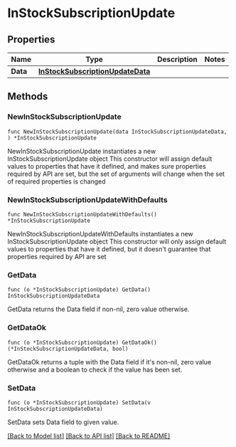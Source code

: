 # InStockSubscriptionUpdate

## Properties

Name | Type | Description | Notes
------------ | ------------- | ------------- | -------------
**Data** | [**InStockSubscriptionUpdateData**](InStockSubscriptionUpdateData.md) |  | 

## Methods

### NewInStockSubscriptionUpdate

`func NewInStockSubscriptionUpdate(data InStockSubscriptionUpdateData, ) *InStockSubscriptionUpdate`

NewInStockSubscriptionUpdate instantiates a new InStockSubscriptionUpdate object
This constructor will assign default values to properties that have it defined,
and makes sure properties required by API are set, but the set of arguments
will change when the set of required properties is changed

### NewInStockSubscriptionUpdateWithDefaults

`func NewInStockSubscriptionUpdateWithDefaults() *InStockSubscriptionUpdate`

NewInStockSubscriptionUpdateWithDefaults instantiates a new InStockSubscriptionUpdate object
This constructor will only assign default values to properties that have it defined,
but it doesn't guarantee that properties required by API are set

### GetData

`func (o *InStockSubscriptionUpdate) GetData() InStockSubscriptionUpdateData`

GetData returns the Data field if non-nil, zero value otherwise.

### GetDataOk

`func (o *InStockSubscriptionUpdate) GetDataOk() (*InStockSubscriptionUpdateData, bool)`

GetDataOk returns a tuple with the Data field if it's non-nil, zero value otherwise
and a boolean to check if the value has been set.

### SetData

`func (o *InStockSubscriptionUpdate) SetData(v InStockSubscriptionUpdateData)`

SetData sets Data field to given value.



[[Back to Model list]](../README.md#documentation-for-models) [[Back to API list]](../README.md#documentation-for-api-endpoints) [[Back to README]](../README.md)


